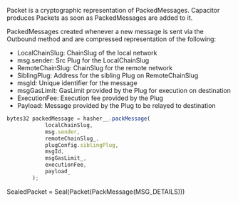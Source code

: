 Packet is a cryptographic representation of PackedMessages. Capacitor produces Packets as soon as PackedMessages are added to it. 

PackedMessages created whenever a new message is sent via the Outbound method and are compressed representation of the following:
- LocalChainSlug: ChainSlug of the local network
- msg.sender: Src Plug for the LocalChainSlug
- RemoteChainSlug: ChainSlug for the remote network
- SiblingPlug: Address for the sibling Plug on RemoteChainSlug
- msgId: Unique identifier for the message
- msgGasLimit: GasLimit provided by the Plug for execution on destination
- ExecutionFee: Execution fee provided by the Plug
- Payload: Message provided by the Plug to be relayed to destination

```javascript
bytes32 packedMessage = hasher__.packMessage(
            localChainSlug,
            msg.sender,
            remoteChainSlug_,
            plugConfig.siblingPlug,
            msgId,
            msgGasLimit_,
            executionFee,
            payload_
        );
```

SealedPacket = Seal(Packet(PackMessage(MSG_DETAILS)))
